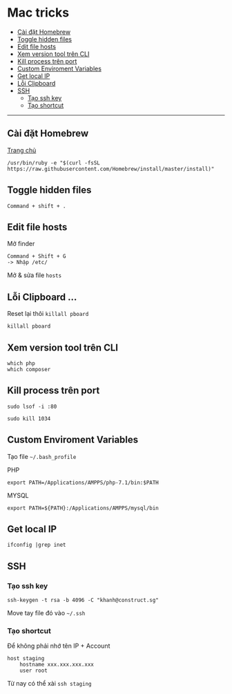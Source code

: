 # Mac tricks

* [Cài đặt Homebrew](#cài-đặt-homebrew)
* [Toggle hidden files](#toggle-hidden-files)
* [Edit file hosts](#edit-file-hosts)
* [Xem version tool trên CLI](#xem-version-tool-trên-cli)
* [Kill process trên port](#kill-process-trên-port)
* [Custom Enviroment Variables](#custom-enviroment-variables)
* [Get local IP](#get-local-ip)
* [Lỗi Clipboard](#loi-clipboard)
* [SSH](#ssh)
    * [Tạo ssh key](#tạo-ssh-key)
    * [Tạo shortcut](#tạo-shortcut)
    
---

## Cài đặt Homebrew
[Trang chủ](https://brew.sh/)
```
/usr/bin/ruby -e "$(curl -fsSL https://raw.githubusercontent.com/Homebrew/install/master/install)"
```

## Toggle hidden files
```
Command + shift + .
```

## Edit file hosts
Mở finder 
```
Command + Shift + G 
-> Nhập /etc/ 
```

Mở & sửa file `hosts`

## Lỗi Clipboard ... 
Reset lại thôi `killall pboard`
```
killall pboard
```


## Xem version tool trên CLI  
```
which php
which composer
```

## Kill process trên port 
```
sudo lsof -i :80

sudo kill 1034
```

## Custom Enviroment Variables
Tạo file `~/.bash_profile`

PHP
```
export PATH=/Applications/AMPPS/php-7.1/bin:$PATH
```

MYSQL
```
export PATH=${PATH}:/Applications/AMPPS/mysql/bin
```

## Get local IP
```
ifconfig |grep inet
```

## SSH

### Tạo ssh key
```
ssh-keygen -t rsa -b 4096 -C "khanh@construct.sg"
```
Move tay file đó vào `~/.ssh`

### Tạo shortcut
Để không phải nhớ tên IP + Account
```
host staging
    hostname xxx.xxx.xxx.xxx
    user root
```

Từ nay có thể xài `ssh staging`







